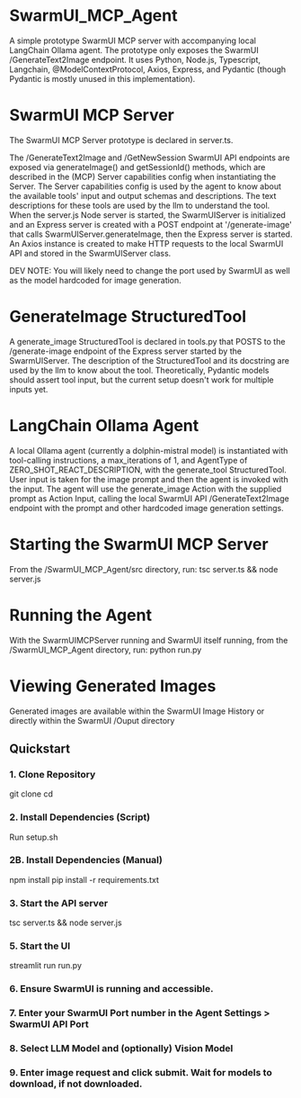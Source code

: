 # SwarmUI_MCP_Agent
A simple prototype SwarmUI MCP server with accompanying local LangChain Ollama agent. The prototype only exposes the
SwarmUI /GenerateText2Image endpoint. It uses Python, Node.js, Typescript, Langchain, @ModelContextProtocol, Axios, Express,
and Pydantic (though Pydantic is mostly unused in this implementation).

# SwarmUI MCP Server
The SwarmUI MCP Server prototype is declared in server.ts.

The /GenerateText2Image and /GetNewSession SwarmUI API endpoints are exposed via generateImage() and getSessionId() methods, which
are described in the (MCP) Server capabilities config when instantiating the Server. The Server
capabilities config is used by the agent to know about the available tools' input and output schemas and
descriptions. The text descriptions for these tools are used by the llm to understand the tool. When
the server.js Node server is started, the SwarmUIServer is initialized and an Express server is created
with a POST endpoint at '/generate-image' that calls SwarmUIServer.generateImage, then the Express server
is started. An Axios instance is created to make HTTP requests to the local SwarmUI API and stored in the SwarmUIServer class.

DEV NOTE: You will likely need to change the port used by SwarmUI as well as the model hardcoded for image generation.

# GenerateImage StructuredTool
A generate_image StructuredTool is declared in tools.py that POSTS to the /generate-image endpoint of the Express server
started by the SwarmUIServer. The description of the StructuredTool and its docstring are used by the llm
to know about the tool. Theoretically, Pydantic models should assert tool input, but the current setup doesn't work for multiple
inputs yet.

# LangChain Ollama Agent
A local Ollama agent (currently a dolphin-mistral model) is instantiated with tool-calling instructions, a max_iterations of 1,
and AgentType of ZERO_SHOT_REACT_DESCRIPTION, with the generate_tool StructuredTool. User input is taken for the image
prompt and then the agent is invoked with the input. The agent will use the generate_image Action with the supplied prompt
as Action Input, calling the local SwarmUI API /GenerateText2Image endpoint with the prompt and other hardcoded image generation
settings.

# Starting the SwarmUI MCP Server
From the /SwarmUI_MCP_Agent/src directory, run: tsc server.ts && node server.js

# Running the Agent
With the SwarmUIMCPServer running and SwarmUI itself running, from the /SwarmUI_MCP_Agent directory, run: python run.py

# Viewing Generated Images
Generated images are available within the SwarmUI Image History or directly within the SwarmUI /Ouput directory

## Quickstart

### 1. Clone Repository
git clone <your-repo-url>
cd <your-repo-name>

### 2. Install Dependencies (Script)
Run setup.sh

### 2B. Install Dependencies (Manual)
npm install
pip install -r requirements.txt

### 3. Start the API server
tsc server.ts && node server.js

### 5. Start the UI
streamlit run run.py

### 6. Ensure SwarmUI is running and accessible.

### 7. Enter your SwarmUI Port number in the Agent Settings > SwarmUI API Port

### 8. Select LLM Model and (optionally) Vision Model

### 9. Enter image request and click submit. Wait for models to download, if not downloaded.
